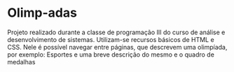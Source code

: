 # Olimp-adas
Projeto realizado durante a classe de programação III do curso de análise e desenvolvimento de sistemas. Utilizam-se recursos básicos de HTML e CSS. Nele é possível navegar entre páginas, que descrevem uma olimpíada, por exemplo: Esportes e uma breve descrição do mesmo e o quadro de medalhas 
